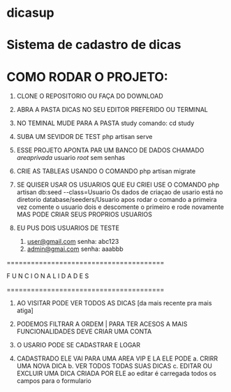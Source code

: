 # dicasup
Sistema de cadastro de dicas
=====================
 COMO RODAR O PROJETO:
======================

1. CLONE O REPOSITORIO OU FAÇA DO DOWNLOAD
 
2. ABRA A PASTA DICAS NO SEU EDITOR PREFERIDO OU TERMINAL
3. NO TEMINAL  MUDE PARA A PASTA study  comando: cd study
4. SUBA UM SEVIDOR DE TEST 
    php artisan serve


5. ESSE PROJETO APONTA PAR UM BANCO DE DADOS CHAMADO *areaprivada*
   usuario *root*  sem senhas

6.  CRIE AS TABLEAS USANDO O COMANDO 
   php artisan migrate

7.  SE QUISER USAR OS USUARIOS QUE EU CRIEI USE O COMANDO
    php artisan db:seed --class=Usuario
    Os dados de criaçao de usario está no diretorio
    database/seeders/Usuario
    apos rodar o comando a primeira vez
    comente o usuario dois e descomente o primeiro e 
    rode novamente
    MAS PODE CRIAR SEUS PROPRIOS USUARIOS


8.  EU PUS DOIS USUARIOS DE TESTE 
    1.  user@gmail.com       senha: abc123
    2.  admin@gmai.com      senha: aaabbb
    

=======================================

   F U N C I O N A L I D A D E S

=======================================


1. AO VISITAR PODE VER TODOS AS DICAS [da mais recente pra mais atiga]
   
2. PODEMOS FILTRAR A ORDEM | PARA TER ACESOS A MAIS FUNCIONALIDADES DEVE CRIAR UMA CONTA

3. O USARIO PODE SE CADASTRAR E LOGAR

3. CADASTRADO ELE VAI PARA UMA AREA VIP E LA ELE PODE
   a. CRIRR UMA NOVA DICA
   b. VER TODOS TODAS SUAS DICAS
   c. EDITAR OU EXCLUIR UMA DICA CRIADA POR ELE
      ao editar é carregada todos os campos para o formulario
